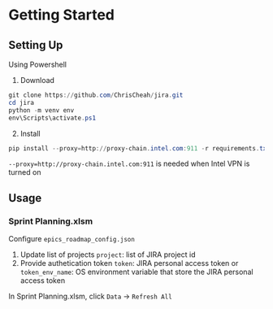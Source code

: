 # Getting Started


## Setting Up
Using Powershell
1. Download
``` powershell
git clone https://github.com/ChrisCheah/jira.git
cd jira
python -m venv env
env\Scripts\activate.ps1
```
2. Install  
``` powershell
pip install --proxy=http://proxy-chain.intel.com:911 -r requirements.txt
```
`--proxy=http://proxy-chain.intel.com:911` is needed when Intel VPN is turned on   

## Usage
### Sprint Planning.xlsm
Configure `epics_roadmap_config.json`
1. Update list of projects
`project`: list of JIRA project id
2. Provide authetication token
`token`: JIRA personal access token 
or 
`token_env_name`: OS environment variable that store the JIRA personal access token

In Sprint Planning.xlsm, click `Data` -> `Refresh All`





